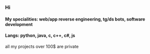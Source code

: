 ### Hi
#### My specialities: web/app reverse engineering, tg/ds bots, software development
#### Langs: python, java, c, c++, c#, js
all my projects over 100$ are private

